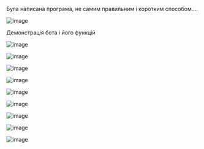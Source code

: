 Була написана програма, не самим правильним і коротким способом....

![image](https://user-images.githubusercontent.com/85605310/123316624-ba450300-d535-11eb-9236-221e49483dfa.png)

Демонстрація бота і його функцій

![image](https://user-images.githubusercontent.com/85605310/123316937-1e67c700-d536-11eb-895a-e7b2a8e98610.png)

![image](https://user-images.githubusercontent.com/85605310/123317104-4ce5a200-d536-11eb-970b-5e4b884b31e1.png)

![image](https://user-images.githubusercontent.com/85605310/123317146-566f0a00-d536-11eb-94d6-9f13e9043ee2.png)

![image](https://user-images.githubusercontent.com/85605310/123317182-64248f80-d536-11eb-8055-fecfa3859d48.png)

![image](https://user-images.githubusercontent.com/85605310/123317255-7999b980-d536-11eb-818f-1b0ec1dfb946.png)

![image](https://user-images.githubusercontent.com/85605310/123317304-87e7d580-d536-11eb-9beb-26a3cca4e333.png)

![image](https://user-images.githubusercontent.com/85605310/123317349-9504c480-d536-11eb-9e46-5750bbbce5e1.png)

![image](https://user-images.githubusercontent.com/85605310/123317447-afd73900-d536-11eb-950a-3171712cadef.png)

![image](https://user-images.githubusercontent.com/85605310/123317986-60453d00-d537-11eb-9d84-3d3890b18393.png)


